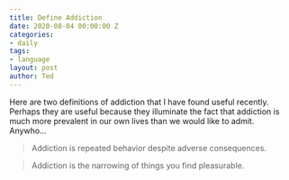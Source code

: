 ```yaml
---
title: Define Addiction
date: 2020-08-04 00:00:00 Z
categories:
- daily
tags:
- language
layout: post
author: Ted
---
```


Here are two definitions of addiction that I have found useful recently. Perhaps they are useful because they illuminate the fact that addiction is much more prevalent in our own lives than we would like to admit. Anywho...

> Addiction is repeated behavior despite adverse consequences.

> Addiction is the narrowing of things you find pleasurable.
